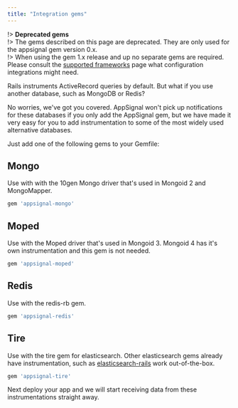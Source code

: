```yaml
---
title: "Integration gems"
---
```


!> **Deprecated gems**  
!> The gems described on this page are deprecated. They are only used for the
   appsignal gem version 0.x.  
!> When using the gem 1.x release and up no separate gems are required. Please
   consult the
   [supported frameworks](/getting-started/supported-frameworks.html) page what
   configuration integrations might need.

Rails instruments ActiveRecord queries by default. But what if you use
another database, such as MongoDB or Redis?

No worries, we've got you covered. AppSignal won't pick up notifications for
these databases if you only add the AppSignal gem, but we have made it very
easy for you to add instrumentation to some of the most widely used alternative
databases.

Just add one of the following gems to your Gemfile:

## Mongo

Use with with the 10gen Mongo driver that's used in Mongoid 2 and MongoMapper.

```ruby
gem 'appsignal-mongo'
```

## Moped

Use with the Moped driver that's used in Mongoid 3.
Mongoid 4 has it's own instrumentation and this gem is not needed.

```ruby
gem 'appsignal-moped'
```

## Redis

Use with the redis-rb gem.

```ruby
gem 'appsignal-redis'
```

## Tire

Use with the tire gem for elasticsearch. Other elasticsearch gems already have
instrumentation, such as
[elasticsearch-rails](https://github.com/elasticsearch/elasticsearch-rails)
work out-of-the-box.

```ruby
gem 'appsignal-tire'
```

Next deploy your app and we will start receiving data from these
instrumentations straight away.
